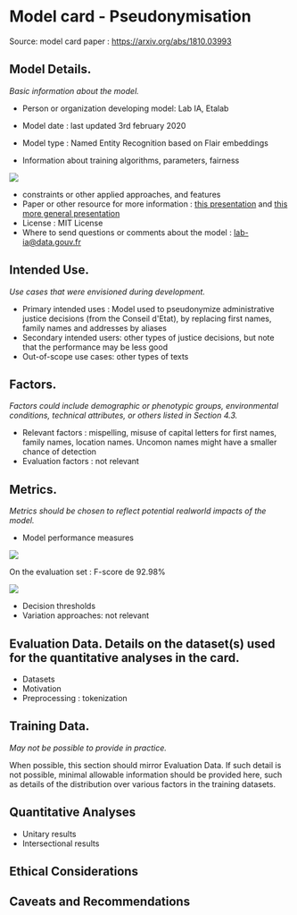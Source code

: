 # Model card - Pseudonymisation 

Source: model card paper :  https://arxiv.org/abs/1810.03993

## Model Details. 
*Basic information about the model.*

* Person or organization developing model: Lab IA, Etalab 
* Model date : last updated 3rd february 2020 
* Model type : Named Entity Recognition based on Flair embeddings 

* Information about training algorithms, parameters, fairness

![](9d09f94c17f240efe7b989f4713b04ee.png)

* constraints or other applied approaches, and features
* Paper or other resource for more information : [this presentation](https://speakerdeck.com/etalabia/psuedo-ce-20201128) and [this more general presentation]( https://speakerdeck.com/etalabia/psuedo-ce-20201128-general)
* License : MIT License
* Where to send questions or comments about the model : lab-ia@data.gouv.fr

## Intended Use. 
*Use cases that were envisioned during development.*

* Primary intended uses : Model used to pseudonymize administrative justice decisions (from the Conseil d'Etat), by replacing first names, family names and addresses by aliases
* Secondary intended users: other types of justice decisions, but note that the performance may be less good 
* Out-of-scope use cases: other types of texts 


## Factors. 
*Factors could include demographic or phenotypic groups, environmental conditions, technical attributes, or others listed in Section 4.3.*

* Relevant factors : mispelling, misuse of capital letters for first names, family names, location names. Uncomon names might have a smaller chance of detection 
* Evaluation factors : not relevant

## Metrics. 
*Metrics should be chosen to reflect potential realworld impacts of the model.*

* Model performance measures

![](59a4d1fccd4ac7bc05dd18976d61a831.png)

On the evaluation set : F-score de 92.98%

![](b4c71908f4da22987ac65567b2f65276.png)


* Decision thresholds
* Variation approaches: not relevant

## Evaluation Data. Details on the dataset(s) used for the quantitative analyses in the card.

* Datasets
* Motivation
* Preprocessing : tokenization 


## Training Data. 

*May not be possible to provide in practice.*

When possible, this section should mirror Evaluation Data. If such detail is not possible, minimal allowable information should be provided here, such as details of the distribution over various factors in the training datasets.

## Quantitative Analyses

* Unitary results
* Intersectional results

## Ethical Considerations

## Caveats and Recommendations
